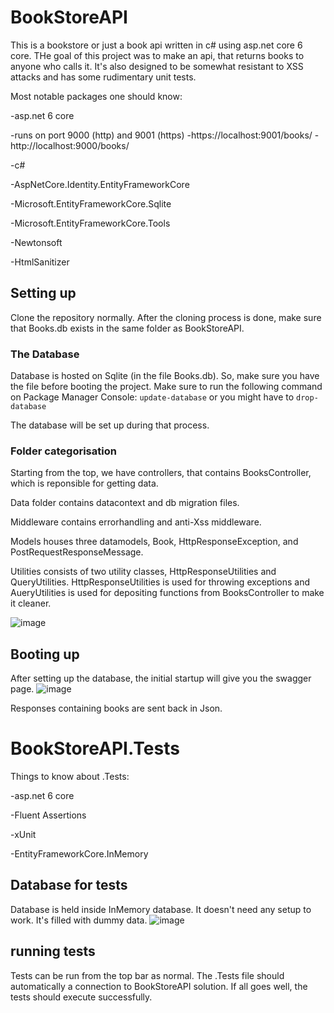# BookStoreAPI
This is a bookstore or just a book api written in c# using asp.net core 6 core. THe goal of this project was to make an api, that returns books to anyone who calls it. It's also designed to be somewhat resistant to XSS attacks and has some rudimentary unit tests.

Most notable packages one should know:
 
 -asp.net 6 core
 
 -runs on port 9000 (http) and 9001 (https)
    -https://localhost:9001/books/
    -http://localhost:9000/books/
 
 -c#
 
 -AspNetCore.Identity.EntityFrameworkCore
 
 -Microsoft.EntityFrameworkCore.Sqlite
 
 -Microsoft.EntityFrameworkCore.Tools
 
 -Newtonsoft
 
 -HtmlSanitizer 

## Setting up
Clone the repository normally. After the cloning process is done, make sure that Books.db exists in the same folder as BookStoreAPI. 

### The Database
Database is hosted on Sqlite (in the file Books.db). So, make sure you have the file before booting the project. Make sure to run the following command on Package Manager Console:
```update-database```
or you might have to
```drop-database```

The database will be set up during that process.

### Folder categorisation

Starting from the top, we have controllers, that contains BooksController, which is reponsible for getting data. 

Data folder contains datacontext and db migration files. 

Middleware contains errorhandling and anti-Xss middleware. 

Models houses three datamodels, Book, HttpResponseException, and PostRequestResponseMessage.

Utilities consists of two utility classes, HttpResponseUtilities and QueryUtilities. HttpResponseUtilities is used for throwing exceptions and AueryUtilities is used for depositing functions from BooksController to make it cleaner.

![image](https://github.com/n0laja00/BookStoreAPI/assets/73889850/e07b6b14-6497-434b-8633-475c800487e1)


## Booting up 
After setting up the database, the initial startup will give you the swagger page. 
![image](https://github.com/n0laja00/BookStoreAPI/assets/73889850/496a5b46-f7d0-497d-91ed-ee75f97a555b)


Responses containing books are sent back in Json.


# BookStoreAPI.Tests

 Things to know about .Tests:
 
 -asp.net 6 core
 
 -Fluent Assertions
 
 -xUnit
 
 -EntityFrameworkCore.InMemory

 ## Database for tests
 Database is held inside InMemory database. It doesn't need any setup to work. It's filled with dummy data. 
 ![image](https://github.com/n0laja00/BookStoreAPI/assets/73889850/0327ed8d-f133-4c4a-a580-3d545e1dab3e)


## running tests
Tests can be run from the top bar as normal. The .Tests file should automatically a connection to BookStoreAPI solution. If all goes well, the tests should execute successfully.



